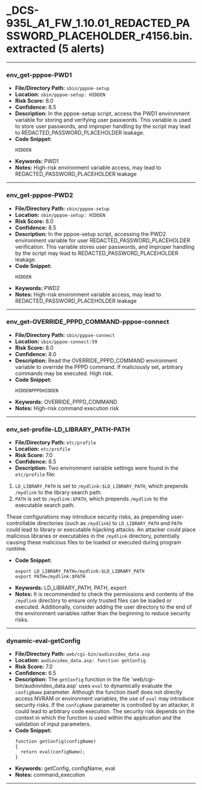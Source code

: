# _DCS-935L_A1_FW_1.10.01_REDACTED_PASSWORD_PLACEHOLDER_r4156.bin.extracted (5 alerts)

---

### env_get-pppoe-PWD1

- **File/Directory Path:** `sbin/pppoe-setup`
- **Location:** `sbin/pppoe-setup: HIDDEN`
- **Risk Score:** 8.0
- **Confidence:** 8.5
- **Description:** In the pppoe-setup script, access the PWD1 environment variable for storing and verifying user passwords. This variable is used to store user passwords, and improper handling by the script may lead to REDACTED_PASSWORD_PLACEHOLDER leakage.
- **Code Snippet:**
  ```
  HIDDEN
  ```
- **Keywords:** PWD1
- **Notes:** High-risk environment variable access, may lead to REDACTED_PASSWORD_PLACEHOLDER leakage

---
### env_get-pppoe-PWD2

- **File/Directory Path:** `sbin/pppoe-setup`
- **Location:** `sbin/pppoe-setup: HIDDEN`
- **Risk Score:** 8.0
- **Confidence:** 8.5
- **Description:** In the pppoe-setup script, accessing the PWD2 environment variable for user REDACTED_PASSWORD_PLACEHOLDER verification. This variable stores user passwords, and improper handling by the script may lead to REDACTED_PASSWORD_PLACEHOLDER leakage.
- **Code Snippet:**
  ```
  HIDDEN
  ```
- **Keywords:** PWD2
- **Notes:** High-risk environment variable access, may lead to REDACTED_PASSWORD_PLACEHOLDER leakage

---
### env_get-OVERRIDE_PPPD_COMMAND-pppoe-connect

- **File/Directory Path:** `sbin/pppoe-connect`
- **Location:** `sbin/pppoe-connect:59`
- **Risk Score:** 8.0
- **Confidence:** 8.0
- **Description:** Read the OVERRIDE_PPPD_COMMAND environment variable to override the PPPD command. If maliciously set, arbitrary commands may be executed. High risk.
- **Code Snippet:**
  ```
  HIDDENPPPDHIDDEN
  ```
- **Keywords:** OVERRIDE_PPPD_COMMAND
- **Notes:** High-risk command execution risk

---
### env_set-profile-LD_LIBRARY_PATH-PATH

- **File/Directory Path:** `etc/profile`
- **Location:** `etc/profile`
- **Risk Score:** 7.0
- **Confidence:** 8.5
- **Description:** Two environment variable settings were found in the `etc/profile` file:
1. `LD_LIBRARY_PATH` is set to `/mydlink:$LD_LIBRARY_PATH`, which prepends `/mydlink` to the library search path.
2. `PATH` is set to `/mydlink:$PATH`, which prepends `/mydlink` to the executable search path.

These configurations may introduce security risks, as prepending user-controllable directories (such as `/mydlink`) to `LD_LIBRARY_PATH` and `PATH` could lead to library or executable hijacking attacks. An attacker could place malicious libraries or executables in the `/mydlink` directory, potentially causing these malicious files to be loaded or executed during program runtime.
- **Code Snippet:**
  ```
  export LD_LIBRARY_PATH=/mydlink:$LD_LIBRARY_PATH
  export PATH=/mydlink:$PATH
  ```
- **Keywords:** LD_LIBRARY_PATH, PATH, export
- **Notes:** It is recommended to check the permissions and contents of the `/mydlink` directory to ensure only trusted files can be loaded or executed. Additionally, consider adding the user directory to the end of the environment variables rather than the beginning to reduce security risks.

---
### dynamic-eval-getConfig

- **File/Directory Path:** `web/cgi-bin/audiovideo_data.asp`
- **Location:** `audiovideo_data.asp: function getConfig`
- **Risk Score:** 7.0
- **Confidence:** 6.5
- **Description:** The `getConfig` function in the file 'web/cgi-bin/audiovideo_data.asp' uses `eval` to dynamically evaluate the `configName` parameter. Although the function itself does not directly access NVRAM or environment variables, the use of `eval` may introduce security risks. If the `configName` parameter is controlled by an attacker, it could lead to arbitrary code execution. The security risk depends on the context in which the function is used within the application and the validation of input parameters.
- **Code Snippet:**
  ```
  function getConfig(configName)
  {
  	return eval(configName);
  }
  ```
- **Keywords:** getConfig, configName, eval
- **Notes:** command_execution

---
